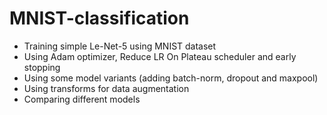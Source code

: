 # MNIST-classification
* Training simple Le-Net-5 using MNIST dataset
* Using Adam optimizer, Reduce LR On Plateau scheduler and early stopping
* Using some model variants (adding batch-norm, dropout and maxpool)
* Using transforms for data augmentation
* Comparing different models
